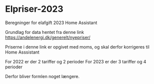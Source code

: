 # Elpriser-2023
Beregninger for elafgift 2023 Home Assistant


Grundlag for data hentet fra denne link
https://andelenergi.dk/generelt/nyepriser/

Priserne i denne link er opgivet med moms, og skal derfor korrigeres til Home Asssistant

For 2022 er der 2 tariffer og 2 perioder
For 2023 er der 3 tariffer og 4 perioder

Derfor bliver formlen noget længere.
